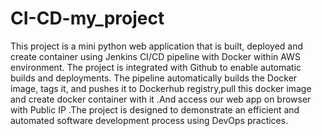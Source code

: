 # CI-CD-my_project
This project is a mini python web application that is built, deployed and create container using Jenkins CI/CD pipeline with Docker within AWS environment. The project is integrated with Github to enable automatic builds and deployments. The pipeline automatically builds the Docker image, tags it, and pushes it to Dockerhub registry,pull this docker image and create docker container with it .And access our web app on browser with Public IP .The project is designed to demonstrate an efficient and automated software development process using DevOps practices.

